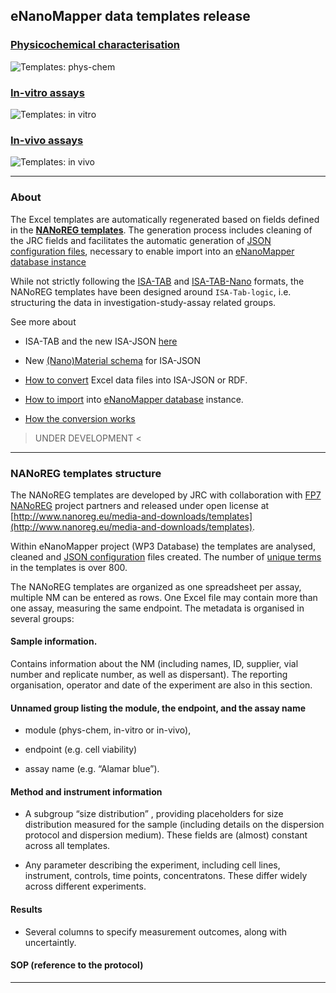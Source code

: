 ## eNanoMapper data templates release 

### [Physicochemical characterisation](templates_pchem.html)

![Templates: phys-chem](images/templates_PCHEM.png "P-CHEM")

### [In-vitro assays](templates_invitro.html)

![Templates: in vitro](./images/templates_INVITRO.png "In-vitro")

### [In-vivo assays](templates_invivo.html)

![Templates: in vivo](./images/templates_INVIVO.png "In-vivo")

---

### About

The Excel templates are automatically regenerated based on fields defined in the [**NANoREG templates**](http://www.nanoreg.eu/media-and-downloads/templates). 
The generation process includes cleaning of the JRC fields and facilitates the automatic generation of [JSON configuration files](jsonconfig.html), necessary to enable import into an [eNanoMapper database instance](https://data.enanomapper.net)

While not strictly following the [ISA-TAB](http://isa-tools.org/) and [ISA-TAB-Nano](https://wiki.nci.nih.gov/display/icr/isa-tab-nano) formats, the NANoREG templates have been designed around `ISA-Tab-logic`, i.e. structuring the data in investigation-study-assay related groups.

See more about 

* ISA-TAB and the new ISA-JSON [here](isa.html) 

* New [(Nano)Material schema](isa.html) for ISA-JSON  

* [How to convert](convertor.html) Excel data files into ISA-JSON or RDF.

* [How to import](database.html) into [eNanoMapper database](http://ambit.sourceforge.net/enanomapper.html) instance.

* [How the conversion works](convertor_how.html)

> UNDER DEVELOPMENT <

---

### NANoREG templates structure

The NANoREG templates are developed by JRC with collaboration with [FP7 NANoREG](http://www.nanoreg.eu/) project partners and released under open license at [http://www.nanoreg.eu/media-and-downloads/templates](http://www.nanoreg.eu/media-and-downloads/templates).

Within eNanoMapper project (WP3 Database) the templates are analysed, cleaned and [JSON configuration](jsonconfig) files created. The number of [unique terms](terms.md) in the templates is over 800.
 
The NANoREG templates are organized as one spreadsheet per assay, multiple NM can be entered as rows. One Excel file may contain more than one assay, measuring the same endpoint.
The metadata is organised in several groups:

#### Sample information. 
Contains information about the NM (including names, ID, supplier, vial number and replicate number, as well as dispersant). The reporting organisation, operator and date of the experiment are also in this section.

#### Unnamed group listing the module, the endpoint, and the assay name 

* module (phys-chem, in-vitro or in-vivo), 

* endpoint (e.g. cell viability)

* assay name (e.g. “Alamar blue”).

#### Method and instrument information

*	A subgroup “size distribution” , providing placeholders for size distribution measured for the sample (including details on the dispersion protocol and dispersion medium). These fields are (almost) constant across all templates.

*	Any parameter describing the experiment, including cell lines, instrument, controls, time points, concentratons. These differ widely across different experiments.

#### Results

*	Several columns to specify measurement outcomes, along with uncertaintly.

#### SOP (reference to the protocol)


---






